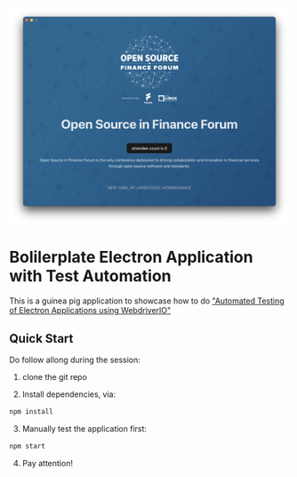 <center>
  <img src="./.github/assets/screenshot.png">
</center>

# Bolilerplate Electron Application with Test Automation

This is a guinea pig application to showcase how to do ["Automated Testing of Electron Applications using WebdriverIO"](https://sched.co/1Q1Fa)

## Quick Start

Do follow allong during the session:

1. clone the git repo

2. Install dependencies, via:

```sh
npm install
```

3. Manually test the application first:

```sh
npm start
```

4. Pay attention!
